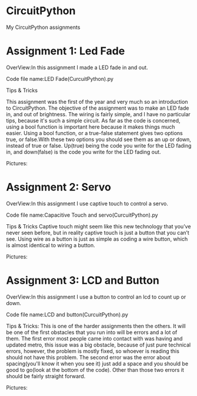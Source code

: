 
# CircuitPython
My CircuitPython assignments

# Assignment 1: Led Fade

OverView:In this assignment I made a LED fade in and out.

Code file name:LED Fade(CurcuitPython).py

Tips & Tricks

This assignment was the first of the year and very much so an introduction to CircuitPython. The objective of the assignment was to make an LED fade in, and out of brightness. The wiring is fairly simple, and I have no particular tips, because it's such a simple circuit. As far as the code is concerned, using  a bool function is important here because it makes things much easier. Using a bool function, or a true-false statement gives two options true, or false.With these two options you should see them as an up or down, instead of true or false. Up(true) being the code you write for the LED fading in, and down(false) is the code you write for the LED fading out.

Pictures:


# Assignment 2: Servo

OverView:In this assignment I use captive touch to control a servo.

Code file name:Capacitive Touch and servo(CurcuitPython).py

Tips & Tricks
Captive touch might seem like this new technology that you’ve never seen before, but in reality captive touch is just a button that you can’t see. Using wire as a button is just as simple as coding a wire button, which is almost identical to wiring a button. 

Pictures:


# Assignment 3: LCD and Button
OverView:In this assignment I use a button to control an lcd to count up or down.

Code file name:LCD and button(CurcuitPython).py

Tips & Tricks: This is one of the harder assignments then the others. It will be one of the first obstacles that you run into will be errors and a lot of them. The first error most people came into contact with was having and updated metro, this issue was a big obstacle, because of just pure 
technical errors, however, the problem is mostly fixed, so whoever is reading this should not have this problem. The second error was the error about spacing(you'll know it when you see it) just add a space and you should be good to go(look at the bottom of the code). Other than those two errors it should be fairly straight forward.

Pictures:


